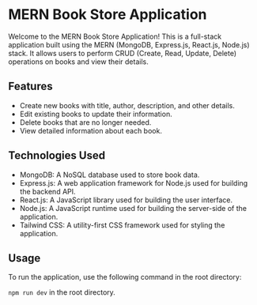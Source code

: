 # MERN Book Store Application

Welcome to the MERN Book Store Application! This is a full-stack application built using the MERN (MongoDB, Express.js, React.js, Node.js) stack. It allows users to perform CRUD (Create, Read, Update, Delete) operations on books and view their details.

## Features

- Create new books with title, author, description, and other details.
- Edit existing books to update their information.
- Delete books that are no longer needed.
- View detailed information about each book.

## Technologies Used

- MongoDB: A NoSQL database used to store book data.
- Express.js: A web application framework for Node.js used for building the backend API.
- React.js: A JavaScript library used for building the user interface.
- Node.js: A JavaScript runtime used for building the server-side of the application.
- Tailwind CSS: A utility-first CSS framework used for styling the application.


## Usage

To run the application, use the following command in the root directory:

`npm run dev` in the root directory.


